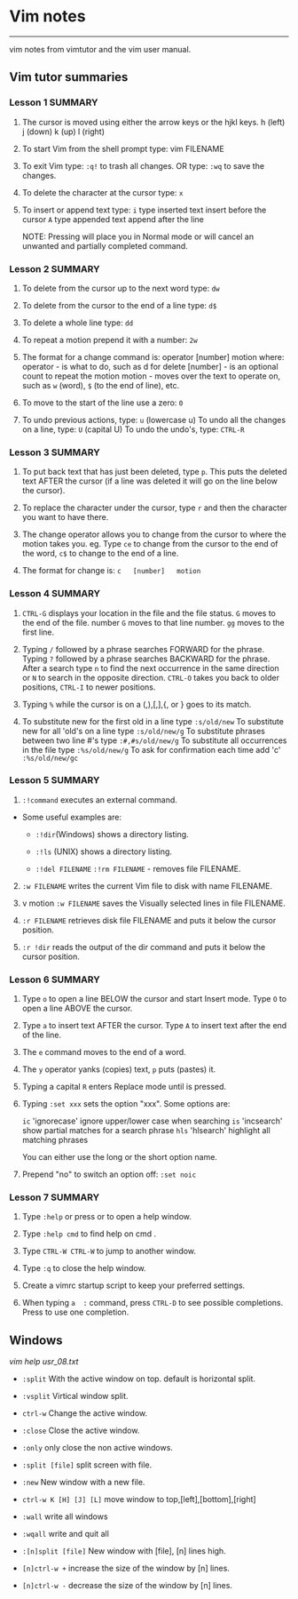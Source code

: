 # Vim notes 

-----------

vim notes from vimtutor and the vim user manual.

## Vim tutor summaries

### Lesson 1 SUMMARY

1. The cursor is moved using either the arrow keys or the hjkl keys.
   h (left)	j (down)       k (up)	    l (right)

2. To start Vim from the shell prompt type:  vim FILENAME <ENTER>

3. To exit Vim type:	   <ESC> ```:q!```	 <ENTER>  to trash all changes.
       OR type:	   <ESC>   ```:wq```	 <ENTER>  to save the changes.

4. To delete the character at the cursor type:  ```x```

5. To insert or append text type:
   ```i```   type inserted text   <ESC>		insert before the cursor
   ```A```   type appended text   <ESC>         append after the line

   NOTE: Pressing <ESC> will place you in Normal mode or will cancel an unwanted and partially completed command.

### Lesson 2 SUMMARY


 1. To delete from the cursor up to the next word type:    ```dw```
 2. To delete from the cursor to the end of a line type:    ```d$```

 3. To delete a whole line type:    ```dd```

 4. To repeat a motion prepend it with a number:   ```2w```
 5. The format for a change command is: operator   [number]   motion
    where:
      operator - is what to do, such as  d  for delete
      [number] - is an optional count to repeat the motion
      motion   - moves over the text to operate on, such as ```w``` (word),
   	  ```$``` (to the end of line), etc.

 6. To move to the start of the line use a zero:  ```0```

 7. To undo previous actions, type: 	       ```u```  (lowercase u)
    To undo all the changes on a line, type:  ```U```  (capital U)
    To undo the undo's, type:		       ```CTRL-R```

### Lesson 3 SUMMARY


1. To put back text that has just been deleted, type   ```p```.  This puts the
   deleted text AFTER the cursor (if a line was deleted it will go on the
   line below the cursor).

2. To replace the character under the cursor, type  ```r```  and then the
   character you want to have there.

3. The change operator allows you to change from the cursor to where the
   motion takes you.  eg. Type  ```ce```  to change from the cursor to the end of
   the word,  ```c$```  to change to the end of a line.

4. The format for change is: ```c   [number]   motion```

### Lesson 4 SUMMARY


1. ```CTRL-G```  displays your location in the file and the file status.
           ```G```  moves to the end of the file.
   number  ```G```  moves to that line number.
          ```gg```  moves to the first line.

2. Typing  ```/```	followed by a phrase searches FORWARD for the phrase.
   Typing ```?```	followed by a phrase searches BACKWARD for the phrase.
   After a search type  ```n```  to find the next occurrence in the same direction
   or  ```N```  to search in the opposite direction.
   ```CTRL-O``` takes you back to older positions, ```CTRL-I``` to newer positions.

3. Typing  ```%```	while the cursor is on a (,),[,],{, or } goes to its match.

4. To substitute new for the first old in a line type    ```:s/old/new```
   To substitute new for all 'old's on a line type	   ```:s/old/new/g```
   To substitute phrases between two line #'s type	   ```:#,#s/old/new/g```
   To substitute all occurrences in the file type	   ```:%s/old/new/g```
   To ask for confirmation each time add 'c'		   ```:%s/old/new/gc```

### Lesson 5 SUMMARY


1.  ```:!command``` executes an external command.

- Some useful examples are:

    - ```:!dir```(Windows) shows a directory listing.
    
    - ```:!ls``` (UNIX) shows a directory listing.
                                     
    - ```:!del FILENAME```   ```:!rm FILENAME```   -  removes file FILENAME.

2. ```:w FILENAME```  writes the current Vim file to disk with name FILENAME.

3.  v  motion ```:w FILENAME```  saves the Visually selected lines in file
    FILENAME.

4.  ```:r FILENAME```  retrieves disk file FILENAME and puts it below the
    cursor position.

5.  ```:r !dir```  reads the output of the dir command and puts it below the
    cursor position.

### Lesson 6 SUMMARY

1. Type  ```o```  to open a line BELOW the cursor and start Insert mode.
   Type  ```O```  to open a line ABOVE the cursor.

2. Type  ```a```  to insert text AFTER the cursor.
   Type  ```A```  to insert text after the end of the line.

3. The  ```e```  command moves to the end of a word.

4. The  ```y```  operator yanks (copies) text,  ```p```  puts (pastes) it.

5. Typing a capital  ```R```  enters Replace mode until  <ESC>  is pressed.

6. Typing ```:set xxx``` sets the option "xxx".  Some options are:

	```ic``` 'ignorecase'	ignore upper/lower case when searching
  ```is``` 'incsearch'	show partial matches for a search phrase
  ```hls``` 'hlsearch'	highlight all matching phrases
   
     You can either use the long or the short option name.

  7. Prepend "no" to switch an option off:   ```:set noic```

### Lesson 7 SUMMARY

1. Type  ```:help```  or press <F1> or <HELP>  to open a help window.

2. Type  ```:help cmd```  to find help on  cmd .

3. Type  ```CTRL-W CTRL-W```  to jump to another window.

4. Type ```:q```  to close the help window.

5. Create a vimrc startup script to keep your preferred settings.

6. When typing ```a  :```  command, press ```CTRL-D``` to see possible completions.
   Press <TAB> to use one completion.

## Windows

*vim help usr_08.txt*

- ```:split``` With the active window on top. default is horizontal split.

- ```:vsplit``` Virtical window split.

- ```ctrl-w``` Change the active window.

- ```:close``` Close the active window.

- ```:only``` only close the non active windows.

- ```:split [file]``` split screen with file.

- ```:new``` New window with a new file.

- ```ctrl-w K [H] [J] [L]``` move window to top,[left],[bottom],[right]

- ```:wall``` write all windows

- ```:wqall``` write and quit all

- ```:[n]split [file]``` New window with [file], [n] lines high.

- ```[n]ctrl-w +``` increase the size of the window by [n] lines.

- ```[n]ctrl-w -``` decrease the size of the window by [n] lines.
